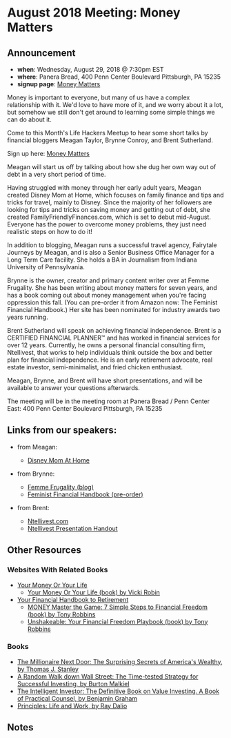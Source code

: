 # August 2018 Meeting: Money Matters

## Announcement

- **when**: Wednesday, August 29, 2018 @ 7:30pm EST
- **where**: Panera Bread, 400 Penn Center Boulevard Pittsburgh, PA 15235
- **signup page**: [Money Matters](https://www.meetup.com/Pittsburgh-Life-Hackers-Meetup/events/253206583/)

Money is important to everyone, but many of us have a complex relationship with it. We'd love to have more of it, and we worry about it a lot, but somehow we still don't get around to learning some simple things we can do about it.

Come to this Month's Life Hackers Meetup to hear some short talks by financial bloggers Meagan Taylor, Brynne Conroy, and Brent Sutherland.

Sign up here: [Money Matters](https://www.meetup.com/Pittsburgh-Life-Hackers-Meetup/events/253206583/)

Meagan will start us off by talking about how she dug her own way out of debt in a very short period of time.

Having struggled with money through her early adult years, Meagan created Disney Mom at Home, which focuses on family finance and tips and tricks for travel, mainly to Disney. Since the majority of her followers are looking for tips and tricks on saving money and getting out of debt, she created FamilyFriendlyFinances.com, which is set to debut mid-August. Everyone has the power to overcome money problems, they just need realistic steps on how to do it!

In addition to blogging, Meagan runs a successful travel agency, Fairytale Journeys by Meagan, and is also a Senior Business Office Manager for a Long Term Care facility. She holds a BA in Journalism from Indiana University of Pennsylvania.

Brynne is the owner, creator and primary content writer over at Femme Frugality. She has been writing about money matters for seven years, and has a book coming out about money management when you're facing oppression this fall. (You can pre-order it from Amazon now: The Feminist Financial Handbook.) Her site has been nominated for industry awards two years running.

Brent Sutherland will speak on achieving financial independence. Brent is a CERTIFIED FINANCIAL PLANNER™ and has worked in financial services for over 12 years. Currently, he owns a personal financial consulting firm, Ntellivest, that works to help individuals think outside the box and better plan for financial independence. He is an early retirement advocate, real estate investor, semi-minimalist, and fried chicken enthusiast.

Meagan, Brynne, and Brent will have short presentations, and will be available to answer your questions afterwards.

The meeting will be in the meeting room at Panera Bread / Penn Center East: 400 Penn Center Boulevard Pittsburgh, PA 15235

## Links from our speakers:

- from Meagan:
    - [Disney Mom At Home](http://disneymomathome.com/)

- from Brynne:
    - [Femme Frugality (blog)](https://femmefrugality.com/)
    - [Feminist Financial Handbook (pre-order)](https://www.amazon.com/Feminist-Financial-Handbook-Modern-Wealthy-ebook/dp/B07BWKF498)

- from Brent:
    - [Ntellivest.com](https://www.ntellivest.com/)
    - [Ntellivest Presentation Handout](./Ntellivest_Presentation_Handout.pdf)

## Other Resources

### Websites With Related Books

- [Your Money Or Your Life](https://yourmoneyoryourlife.com/)
    - [Your Money Or Your Life (book) by Vicki Robin](https://smile.amazon.com/Your-Money-Life-Transforming-Relationship/dp/0143115766/)
- [Your Financial Handbook to Retirement](https://www.tonyrobbins.com/financial-handbook-retirement/)
    - [MONEY Master the Game: 7 Simple Steps to Financial Freedom (book) by Tony Robbins](https://smile.amazon.com/MONEY-Master-Game-Financial-Freedom-ebook/dp/B00MZAIU4G/)
    - [Unshakeable: Your Financial Freedom Playbook (book) by Tony Robbins](https://smile.amazon.com/Unshakeable-Your-Financial-Freedom-Playbook-ebook/dp/B01KU08VQE/)

### Books

- [The Millionaire Next Door: The Surprising Secrets of America's Wealthy, by Thomas J. Stanley](https://smile.amazon.com/Millionaire-Next-Door-Surprising-Americas/dp/1589795474/)
- [A Random Walk down Wall Street: The Time-tested Strategy for Successful Investing, by Burton Malkiel](https://smile.amazon.com/Random-Walk-Down-Wall-Street/dp/1324002182)
- [The Intelligent Investor: The Definitive Book on Value Investing. A Book of Practical Counsel, by Benjamin Graham](https://smile.amazon.com/Intelligent-Investor-Definitive-Investing-Essentials/dp/0060555661)
- [Principles: Life and Work, by Ray Dalio](https://smile.amazon.com/dp/1501124021)


## Notes
